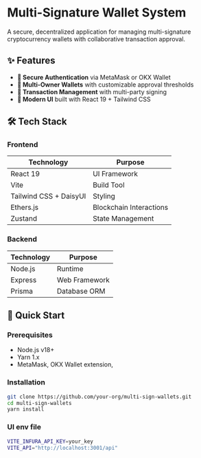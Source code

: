 # Multi-Signature Wallet System

A secure, decentralized application for managing multi-signature cryptocurrency wallets with collaborative transaction approval.

## ✨ Features

- **🔐 Secure Authentication** via MetaMask or OKX Wallet
- **👥 Multi-Owner Wallets** with customizable approval thresholds
- **💸 Transaction Management** with multi-party signing
- **📱 Modern UI** built with React 19 + Tailwind CSS

## 🛠 Tech Stack

### Frontend

| Technology             | Purpose                 |
| ---------------------- | ----------------------- |
| React 19               | UI Framework            |
| Vite                   | Build Tool              |
| Tailwind CSS + DaisyUI | Styling                 |
| Ethers.js              | Blockchain Interactions |
| Zustand                | State Management        |

### Backend

| Technology | Purpose       |
| ---------- | ------------- |
| Node.js    | Runtime       |
| Express    | Web Framework |
| Prisma     | Database ORM  |

## 🚀 Quick Start

### Prerequisites

- Node.js v18+
- Yarn 1.x
- MetaMask, OKX Wallet extension,

### Installation

```bash
git clone https://github.com/your-org/multi-sign-wallets.git
cd multi-sign-wallets
yarn install
```

### UI env file

```bash
VITE_INFURA_API_KEY=your_key
VITE_API="http://localhost:3001/api"
```
